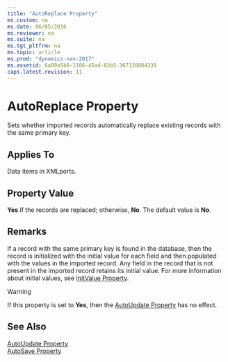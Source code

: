 ```yaml
---
title: "AutoReplace Property"
ms.custom: na
ms.date: 06/05/2016
ms.reviewer: na
ms.suite: na
ms.tgt_pltfrm: na
ms.topic: article
ms.prod: "dynamics-nav-2017"
ms.assetid: 6a09a5b0-1106-45a4-83b5-367138884339
caps.latest.revision: 11
---
```

# AutoReplace Property
Sets whether imported records automatically replace existing records with the same primary key.  
  
## Applies To  
 Data items in XMLports.  
  
## Property Value  
 **Yes** if the records are replaced; otherwise, **No**. The default value is **No**.  
  
## Remarks  
 If a record with the same primary key is found in the database, then the record is initialized with the initial value for each field and then populated with the values in the imported record. Any field in the record that is not present in the imported record retains its initial value. For more information about initial values, see [InitValue Property](InitValue-Property.md).  
  
> [!WARNING]  
>  If this property is set to **Yes**, then the [AutoUpdate Property](AutoUpdate-Property.md) has no effect.  
  
## See Also  
 [AutoUpdate Property](AutoUpdate-Property.md)   
 [AutoSave Property](AutoSave-Property.md)